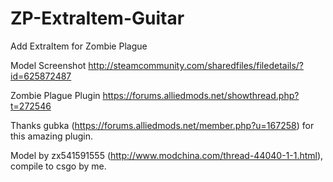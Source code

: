 # ZP-ExtraItem-Guitar

Add ExtraItem for Zombie Plague

Model Screenshot http://steamcommunity.com/sharedfiles/filedetails/?id=625872487

Zombie Plague Plugin https://forums.alliedmods.net/showthread.php?t=272546

Thanks gubka (https://forums.alliedmods.net/member.php?u=167258) for this amazing plugin.

Model by zx541591555 (http://www.modchina.com/thread-44040-1-1.html), compile to csgo by me.
